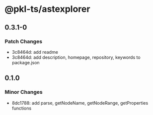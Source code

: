 # @pkl-ts/astexplorer

## 0.3.1-0

### Patch Changes

- 3c8464d: add readme
- 3c8464d: add description, homepage, repository, keywords to package.json

## 0.1.0

### Minor Changes

- 8dc1788: add parse, getNodeName, getNodeRange, getProperties functions
